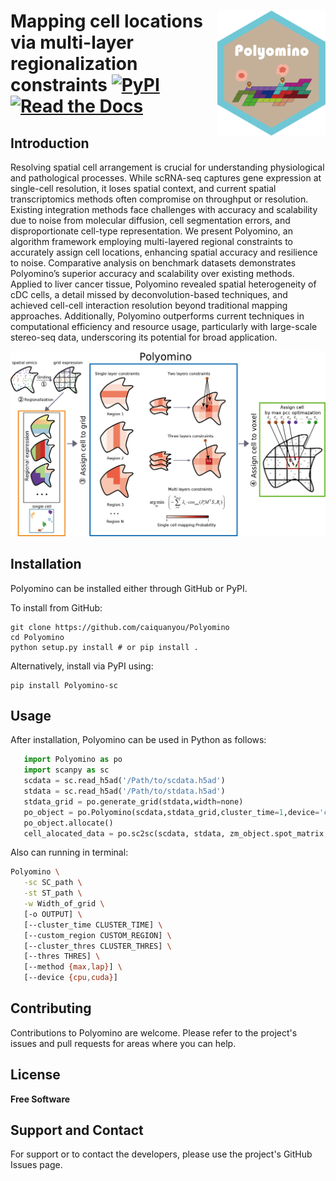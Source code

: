 <img src='logo.png' align="right" height="200" /></a>
Mapping cell locations via multi-layer regionalization constraints
[![PyPI](https://img.shields.io/pypi/v/Polyomino-sc?logo=PyPI)](https://pypi.org/project/Polyomino-sc/)
[![Read the Docs](https://readthedocs.org/projects/polyomino/badge/?version=latest)](https://polyomino.readthedocs.io/en/latest/)
=========================================================================

Introduction
------------
Resolving spatial cell arrangement is crucial for understanding physiological and pathological processes. While scRNA-seq captures gene expression at single-cell resolution, it loses spatial context, and current spatial transcriptomics methods often compromise on throughput or resolution. Existing integration methods face challenges with accuracy and scalability due to noise from molecular diffusion, cell segmentation errors, and disproportionate cell-type representation. We present Polyomino, an algorithm framework employing multi-layered regional constraints to accurately assign cell locations, enhancing spatial accuracy and resilience to noise. Comparative analysis on benchmark datasets demonstrates Polyomino’s superior accuracy and scalability over existing methods. Applied to liver cancer tissue, Polyomino revealed spatial heterogeneity of cDC cells, a detail missed by deconvolution-based techniques, and achieved cell-cell interaction resolution beyond traditional mapping approaches. Additionally, Polyomino outperforms current techniques in computational efficiency and resource usage, particularly with large-scale stereo-seq data, underscoring its potential for broad application.

![](overview.png)

Installation
------------
Polyomino can be installed either through GitHub or PyPI.

To install from GitHub:

    git clone https://github.com/caiquanyou/Polyomino
    cd Polyomino
    python setup.py install # or pip install .

Alternatively, install via PyPI using:

    pip install Polyomino-sc

Usage
-----
After installation, Polyomino can be used in Python as follows:
 ```python
    import Polyomino as po
    import scanpy as sc
    scdata = sc.read_h5ad('/Path/to/scdata.h5ad')
    stdata = sc.read_h5ad('/Path/to/stdata.h5ad')
    stdata_grid = po.generate_grid(stdata,width=none)
    po_object = po.Polyomino(scdata,stdata_grid,cluster_time=1,device='cpu')
    po_object.allocate()
    cell_alocated_data = po.sc2sc(scdata, stdata, zm_object.spot_matrix,thres=0.1,method='max')
 ```
Also can running in terminal:
 ```bash
Polyomino \
    -sc SC_path \
    -st ST_path \
    -w Width_of_grid \
    [-o OUTPUT] \
    [--cluster_time CLUSTER_TIME] \
    [--custom_region CUSTOM_REGION] \
    [--cluster_thres CLUSTER_THRES] \
    [--thres THRES] \
    [--method {max,lap}] \
    [--device {cpu,cuda}]
 ```

Contributing
------------
Contributions to Polyomino are welcome. Please refer to the project's issues and pull requests for areas where you can help.

License
-------
**Free Software**

Support and Contact
-------------------
For support or to contact the developers, please use the project's GitHub Issues page.
